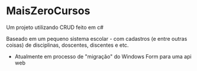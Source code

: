 # MaisZeroCursos
Um projeto utilizando CRUD feito em c#

Baseado em um pequeno sistema escolar - com cadastros (e entre outras coisas) de disciplinas, doscentes, discentes e etc.

- Atualmente em processo de "migração" do Windows Form para uma api web
